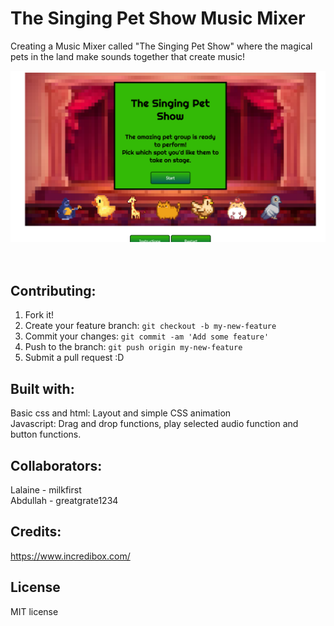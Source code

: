 # The Singing Pet Show Music Mixer
Creating a Music Mixer called "The Singing Pet Show" where the magical pets in the land make sounds together that create music!

<img src="images/readme-img.png">

<br>
<br>
<br>

## Contributing:
1. Fork it!
2. Create your feature branch: `git checkout -b my-new-feature`
3. Commit your changes: `git commit -am 'Add some feature'`
4. Push to the branch: `git push origin my-new-feature`
5. Submit a pull request :D

## Built with:
Basic css and html: Layout and simple CSS animation
<br>
Javascript: Drag and drop functions, play selected audio function and button functions.

## Collaborators:
Lalaine - milkfirst
<br>
Abdullah - greatgrate1234

## Credits:
https://www.incredibox.com/

## License

MIT license
